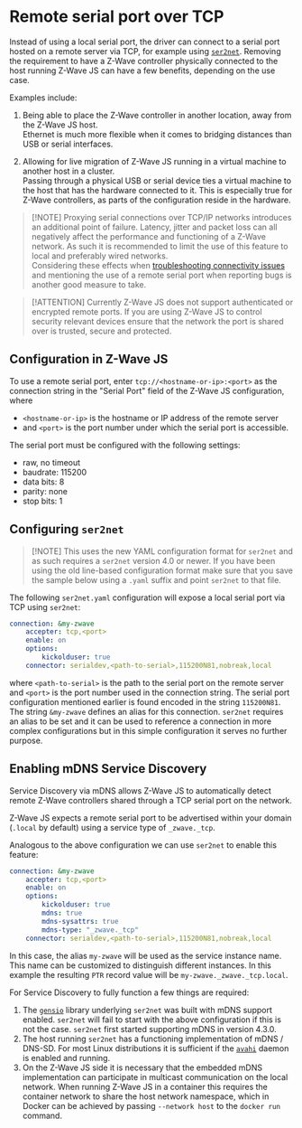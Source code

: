 # Remote serial port over TCP

Instead of using a local serial port, the driver can connect to a serial port hosted on a remote server via TCP, for example using [`ser2net`](https://github.com/cminyard/ser2net).
Removing the requirement to have a Z-Wave controller physically connected to the host running Z-Wave JS can have a few benefits, depending on the use case.

Examples include:

1. Being able to place the Z-Wave controller in another location, away from the Z-Wave JS host. \
   Ethernet is much more flexible when it comes to bridging distances than USB or serial interfaces.

2. Allowing for live migration of Z-Wave JS running in a virtual machine to another host in a cluster. \
   Passing through a physical USB or serial device ties a virtual machine to the host that has the hardware connected to it. This is especially true for Z-Wave controllers, as parts of the configuration reside in the hardware.

> [!NOTE] Proxying serial connections over TCP/IP networks introduces an additional point of failure. Latency, jitter and packet loss can all negatively affect the performance and functioning of a Z-Wave network. As such it is recommended to limit the use of this feature to local and preferably wired networks.\
> Considering these effects when [troubleshooting connectivity issues](troubleshooting/connectivity-issues.md) and mentioning the use of a remote serial port when reporting bugs is another good measure to take.

> [!ATTENTION] Currently Z-Wave JS does not support authenticated or encrypted remote ports. If you are using Z-Wave JS to control security relevant devices ensure that the network the port is shared over is trusted, secure and protected.

## Configuration in Z-Wave JS

To use a remote serial port, enter `tcp://<hostname-or-ip>:<port>` as the connection string in the "Serial Port" field of the Z-Wave JS configuration, where

-   `<hostname-or-ip>` is the hostname or IP address of the remote server
-   and `<port>` is the port number under which the serial port is accessible.

The serial port must be configured with the following settings:

-   raw, no timeout
-   baudrate: 115200
-   data bits: 8
-   parity: none
-   stop bits: 1

## Configuring `ser2net`

> [!NOTE] This uses the new YAML configuration format for `ser2net` and as such requires a `ser2net` version 4.0 or newer. If you have been using the old line-based configuration format make sure that you save the sample below using a `.yaml` suffix and point `ser2net` to that file.

The following `ser2net.yaml` configuration will expose a local serial port via TCP using `ser2net`:

```yaml
connection: &my-zwave
    accepter: tcp,<port>
    enable: on
    options:
        kickolduser: true
    connector: serialdev,<path-to-serial>,115200N81,nobreak,local
```

where `<path-to-serial>` is the path to the serial port on the remote server and `<port>` is the port number used in the connection string. The serial port configuration mentioned earlier is found encoded in the string `115200N81`.
The string `&my-zwave` defines an alias for this connection. `ser2net` requires an alias to be set and it can be used to reference a connection in more complex configurations but in this simple configuration it serves no further purpose.

## Enabling mDNS Service Discovery

Service Discovery via mDNS allows Z-Wave JS to automatically detect remote Z-Wave controllers shared through a TCP serial port on the network.

Z-Wave JS expects a remote serial port to be advertised within your domain (`.local` by default) using a service type of `_zwave._tcp`.

Analogous to the above configuration we can use `ser2net` to enable this feature:

```yaml
connection: &my-zwave
    accepter: tcp,<port>
    enable: on
    options:
        kickolduser: true
        mdns: true
        mdns-sysattrs: true
        mdns-type: "_zwave._tcp"
    connector: serialdev,<path-to-serial>,115200N81,nobreak,local
```

In this case, the alias `my-zwave` will be used as the service instance name. This name can be customized to distinguish different instances. In this example the resulting `PTR` record value will be `my-zwave._zwave._tcp.local`.

For Service Discovery to fully function a few things are required:

1. The [`gensio`](https://github.com/cminyard/gensio) library underlying `ser2net` was built with mDNS support enabled. `ser2net` will fail to start with the above configuration if this is not the case. `ser2net` first started supporting mDNS in version 4.3.0.
2. The host running `ser2net` has a functioning implementation of mDNS / DNS-SD. For most Linux distributions it is sufficient if the [`avahi`](https://www.avahi.org/) daemon is enabled and running.
3. On the Z-Wave JS side it is necessary that the embedded mDNS implementation can participate in multicast communication on the local network. When running Z-Wave JS in a container this requires the container network to share the host network namespace, which in Docker can be achieved by passing `--network host` to the `docker run` command.
